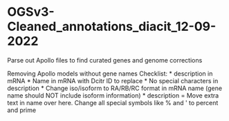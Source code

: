 # OGSv3-Cleaned_annotations_diacit_12-09-2022
Parse out Apollo files to find curated genes and genome corrections

Removing Apollo models without gene names
Checklist:
	* description in mRNA 
	* Name in mRNA with Dcitr ID to replace
	* No special characters in description
	* Change iso/isoform to RA/RB/RC format in mRNA name (gene name should NOT include isoform information)
	* description = Move extra text in name over here. Change all special symbols like % and ' to percent and prime

